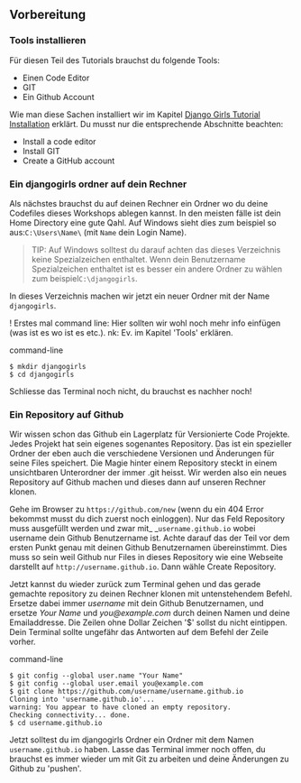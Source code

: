## Vorbereitung

### Tools installieren

Für diesen Teil des Tutorials brauchst du folgende Tools:

* Einen Code Editor
* GIT
* Ein Github Account

Wie man diese Sachen installiert wir im Kapitel [Django Girls Tutorial Installation](https://tutorial.djangogirls.org/en/installation/#install-a-code-editor) erklärt. Du musst nur die entsprechende Abschnitte beachten:

* Install  a code editor
* Install GIT
* Create a GitHub account

### Ein djangogirls ordner auf dein Rechner

Als nächstes brauchst du auf deinen Rechner ein Ordner wo du deine Codefiles dieses Workshops ablegen kannst. In den meisten fälle ist dein Home Directory eine gute Qahl. Auf Windows sieht dies zum beispiel so aus:`C:\Users\Name\` \(mit `Name` dein Login Name\).

> TIP: Auf Windows solltest du darauf achten das dieses Verzeichnis keine Spezialzeichen enthaltet. Wenn dein Benutzername Spezialzeichen enthaltet ist es besser ein andere Ordner zu wählen zum beispiel`C:\djangogirls`.

In dieses Verzeichnis machen wir jetzt ein neuer Ordner mit der Name `djangogirls`.

! Erstes mal command line: Hier sollten wir wohl noch mehr info einfügen \(was ist es wo ist es etc.\). nk: Ev. im Kapitel 'Tools' erklären.

command-line

```
$ mkdir djangogirls
$ cd djangogirls
```

Schliesse das Terminal noch nicht, du brauchst es nachher noch!

### Ein Repository auf Github

Wir wissen schon das Github ein Lagerplatz für Versionierte Code Projekte. Jedes Projekt hat sein eigenes sogenantes Repository. Das ist ein spezieller Ordner der eben auch die verschiedene Versionen und Änderungen für seine Files speichert. Die Magie hinter einem Repository steckt in einem unsichtbaren Unterordner der immer .git heisst. Wir werden also ein neues Repository auf Github machen und dieses dann auf unseren Rechner klonen.

Gehe im Browser zu `https://github.com/new` \(wenn du ein 404 Error bekommst musst du dich zuerst noch einloggen\). Nur das Feld Repository muss ausgefüllt werden und zwar mit_ _`username.github.io` wobei username dein Github Benutzername ist. Achte darauf das der Teil vor dem ersten Punkt genau mit deinen Github Benutzernamen übereinstimmt. Dies muss so sein weil Github nur Files in dieses Repository wie eine Webseite darstellt auf `http://username.github.io`.  Dann wähle Create Repository.

Jetzt kannst du wieder zurück zum Terminal gehen und das gerade gemachte repository zu deinen Rechner klonen mit untenstehendem Befehl. Ersetze dabei immer _username_ mit dein Github Benutzernamen, und ersetze _Your Name_ und _you@example.com_ durch deinen Namen und deine Emailaddresse. Die Zeilen ohne Dollar Zeichen '$' sollst du nicht eintippen. Dein Terminal sollte ungefähr das Antworten auf dem Befehl der Zeile vorher.

command-line

```
$ git config --global user.name "Your Name"
$ git config --global user.email you@example.com
$ git clone https://github.com/username/username.github.io
Cloning into 'username.github.io'...
warning: You appear to have cloned an empty repository.
Checking connectivity... done.
$ cd username.github.io
```

Jetzt solltest du im djangogirls Ordner ein Ordner mit dem Namen `username.github.io` haben. Lasse das Terminal immer noch offen, du brauchst es immer wieder um mit Git zu arbeiten und deine Änderungen zu Github zu 'pushen'.

